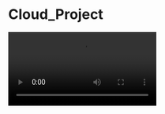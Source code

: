 # Cloud_Project
![Video](https://github.com/Snehashis87/Cloud_Project/blob/main/Project%20Testing_video.mp4)
